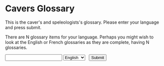 # Cavers Glossary

This is the caver's and speleologists's glossary.
Please enter your language and press submit.

There are N glossary items for your language. Perhaps you might 
wish to look at the English or French glossaries as they are complete,
having N glossaries.

<input type="text" id=language name=language>
<select id="language" name="language">
  <option value="en">English</option>
  <option value="fr">French</option>
  <option value="gr">German</option>
</select> &nbsp; 
<input type="button" value="Submit"> 

